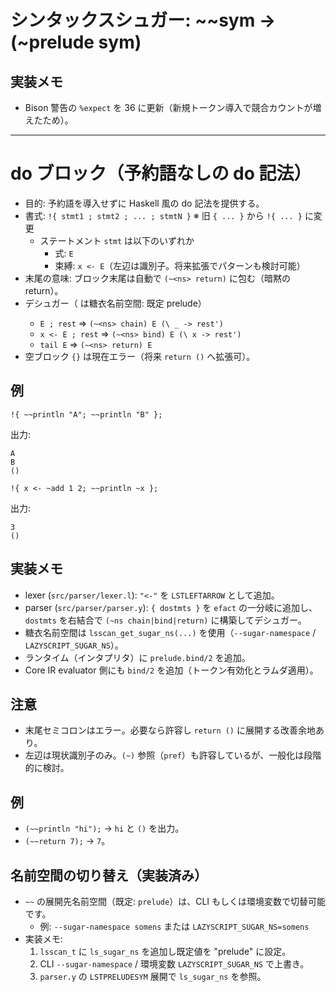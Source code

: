 # シンタックスシュガー: ~~sym → (~prelude sym)


## 実装メモ
- Bison 警告の `%expect` を 36 に更新（新規トークン導入で競合カウントが増えたため）。
---

# do ブロック（予約語なしの do 記法）

- 目的: 予約語を導入せずに Haskell 風の do 記法を提供する。
- 書式: `!{ stmt1 ; stmt2 ; ... ; stmtN }`  ※ 旧 `{ ... }` から `!{ ... }` に変更
  - ステートメント `stmt` は以下のいずれか
    - 式: `E`
    - 束縛: `x <- E`（左辺は識別子。将来拡張でパターンも検討可能）
- 末尾の意味: ブロック末尾は自動で `(~<ns> return)` に包む（暗黙の return）。
- デシュガー（<ns> は糖衣名前空間: 既定 prelude）
  - `E ; rest`   ⇒ `(~<ns> chain) E (\ _ -> rest')`
  - `x <- E ; rest` ⇒ `(~<ns> bind) E (\ x -> rest')`
  - `tail E`    ⇒ `(~<ns> return) E`
- 空ブロック `{}` は現在エラー（将来 `return ()` へ拡張可）。

## 例

```
!{ ~~println "A"; ~~println "B" };
```

出力:

```
A
B
()
```

```
!{ x <- ~add 1 2; ~~println ~x };
```

出力:

```
3
()
```

## 実装メモ
- lexer (`src/parser/lexer.l`): `"<-"` を `LSTLEFTARROW` として追加。
- parser (`src/parser/parser.y`): `{ dostmts }` を `efact` の一分岐に追加し、
  `dostmts` を右結合で `(~ns chain|bind|return)` に構築してデシュガー。
- 糖衣名前空間は `lsscan_get_sugar_ns(...)` を使用（`--sugar-namespace` / `LAZYSCRIPT_SUGAR_NS`）。
- ランタイム（インタプリタ）に `prelude.bind/2` を追加。
- Core IR evaluator 側にも `bind/2` を追加（トークン有効化とラムダ適用）。

## 注意
- 末尾セミコロンはエラー。必要なら許容し `return ()` に展開する改善余地あり。
- 左辺は現状識別子のみ。`(~)` 参照（`pref`）も許容しているが、一般化は段階的に検討。


## 例
- `(~~println "hi");` → `hi` と `()` を出力。
- `(~~return 7);` → `7`。

## 名前空間の切り替え（実装済み）
- `~~` の展開先名前空間（既定: `prelude`）は、CLI もしくは環境変数で切替可能です。
  - 例: `--sugar-namespace somens` または `LAZYSCRIPT_SUGAR_NS=somens`
- 実装メモ:
  1. `lsscan_t` に `ls_sugar_ns` を追加し既定値を "prelude" に設定。
  2. CLI `--sugar-namespace` / 環境変数 `LAZYSCRIPT_SUGAR_NS` で上書き。
  3. `parser.y` の `LSTPRELUDESYM` 展開で `ls_sugar_ns` を参照。
  
